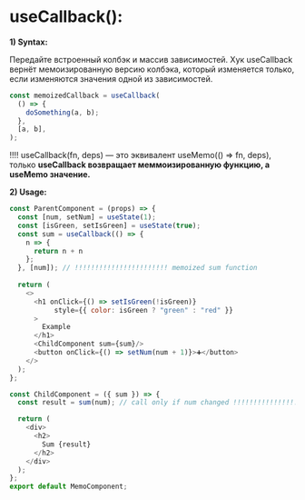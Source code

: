 # useCallback():

**1) Syntax:**  

Передайте встроенный колбэк и массив зависимостей. Хук useCallback вернёт мемоизированную версию колбэка,
который изменяется только, если изменяются значения одной из зависимостей.

```js
const memoizedCallback = useCallback(
  () => {
    doSomething(a, b);
  },
  [a, b],
);
```

!!!! useCallback(fn, deps) — это эквивалент useMemo(() => fn, deps), только **useCallback возвращает 
меммоизированную функцию, а useMemo значение.**

**2) Usage:**

```js
const ParentComponent = (props) => {
  const [num, setNum] = useState(1);
  const [isGreen, setIsGreen] = useState(true);
  const sum = useCallback(() => {
    n => {
      return n + n
    };
  }, [num]); // !!!!!!!!!!!!!!!!!!!!!!! memoized sum function
  
  return (
    <> 
      <h1 onClick={() => setIsGreen(!isGreen)}
           style={{ color: isGreen ? "green" : "red" }}
      >
        Example
      </h1>
      <ChildComponent sum={sum}/>
      <button onClick={() => setNum(num + 1)}>➕</button>
    </>
  );
};

const ChildComponent = ({ sum }) => {
  const result = sum(num); // call only if num changed !!!!!!!!!!!!!!!!!!!!!!!!!!!!!!!!!

  return (
    <div>
      <h2>
        Sum {result}
      </h2>
    </div>
  );
};
export default MemoComponent;
```